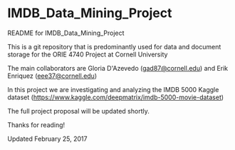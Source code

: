 # IMDB_Data_Mining_Project
README for IMDB_Data_Mining_Project

This is a git repository that is predominantly used for data and document storage for the ORIE 4740 Project at Cornell University

The main collaborators are Gloria D'Azevedo (gad87@cornell.edu) and Erik Enriquez (eee37@cornell.edu)

In this project we are investigating and analyzing the IMDB 5000 Kaggle dataset (https://www.kaggle.com/deepmatrix/imdb-5000-movie-dataset)

The full project proposal will be updated shortly.

Thanks for reading!

Updated February 25, 2017
